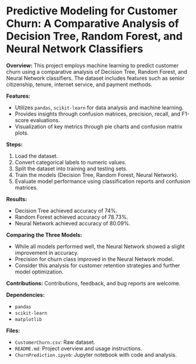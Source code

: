 # Predictive Modeling for Customer Churn: A Comparative Analysis of Decision Tree, Random Forest, and Neural Network Classifiers

**Overview:**
This project employs machine learning to predict customer churn using a comparative analysis of Decision Tree, Random Forest, and Neural Network classifiers. The dataset includes features such as senior citizenship, tenure, internet service, and payment methods.

**Features:**
- Utilizes `pandas`, `scikit-learn` for data analysis and machine learning.
- Provides insights through confusion matrices, precision, recall, and F1-score evaluations.
- Visualization of key metrics through pie charts and confusion matrix plots.

**Steps:**
1. Load the dataset.
2. Convert categorical labels to numeric values.
3. Split the dataset into training and testing sets.
4. Train the models (Decision Tree, Random Forest, Neural Network).
5. Evaluate model performance using classification reports and confusion matrices.

**Results:**
- Decision Tree achieved accuracy of 74%.
- Random Forest achieved accuracy of 78.73%.
- Neural Network achieved accuracy of 80.09%.

**Comparing the Three Models:**
- While all models performed well, the Neural Network showed a slight improvement in accuracy.
- Precision for churn class improved in the Neural Network model.
- Consider this analysis for customer retention strategies and further model optimization.

**Contributions:**
Contributions, feedback, and bug reports are welcome.

**Dependencies:**
- `pandas`
- `scikit-learn`
- `matplotlib`

**Files:**
- `CustomerChurn.csv`: Raw dataset.
- `README.md`: Project overview and usage instructions.
- `ChurnPrediction.ipynb`: Jupyter notebook with code and analysis.

